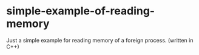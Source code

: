 # simple-example-of-reading-memory
Just a simple example for reading memory of a foreign process. (written in C++)
